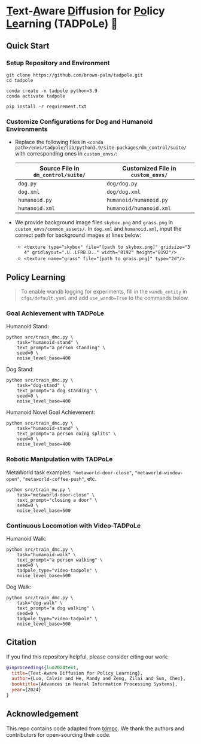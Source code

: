 # <ins>T</ins>ext-<ins>A</ins>ware <ins>D</ins>iffusion for <ins>Po</ins>licy <ins>Le</ins>arning (TADPoLe) :frog:
## Quick Start
### Setup Repository and Environment
```shell
git clone https://github.com/brown-palm/tadpole.git
cd tadpole

conda create -n tadpole python=3.9
conda activate tadpole

pip install -r requirement.txt
```
### Customize Configurations for Dog and Humanoid Environments
- Replace the following files in `<conda path>/envs/tadpole/lib/python3.9/site-packages/dm_control/suite/` with corresponding ones in `custom_envs/`:

    | Source File in `dm_control/suite/` | Customized File in `custom_envs/` |
    |-----------------------------------------------------|-----------------------------------|
    | `dog.py`                                            | `dog/dog.py`                      |
    | `dog.xml`                                           | `dog/dog.xml`                     |
    | `humanoid.py`                                       | `humanoid/humanoid.py`            |
    | `humanoid.xml`                                      | `humanoid/humanoid.xml`           |

- We provide background image files `skybox.png` and `grass.png` in `custom_envs/common_assets/`. In `dog.xml` and `humanoid.xml`, input the correct path for background images at lines below: 
    - `<texture type="skybox" file="[path to skybox.png]" gridsize="3 4" gridlayout=".U..LFRB.D.." width="8192" height="8192"/>`
    - `<texture name="grass" file="[path to grass.png]" type="2d"/>`

## Policy Learning
>To enable wandb logging for experiments, fill in the `wandb_entity` in `cfgs/default.yaml` and add `use_wandb=True` to the commands below.
### Goal Achievement with TADPoLe
Humanoid Stand:
```shell
python src/train_dmc.py \
    task="humanoid-stand" \
    text_prompt="a person standing" \
    seed=0 \
    noise_level_base=400 
```

Dog Stand:
```shell
python src/train_dmc.py \
    task="dog-stand" \
    text_prompt="a dog standing" \
    seed=0 \
    noise_level_base=400 
```

Humanoid Novel Goal Achievement:
```shell
python src/train_dmc.py \
    task="humanoid-stand" \
    text_prompt="a person doing splits" \
    seed=0 \
    noise_level_base=400 
```


### Robotic Manipulation with TADPoLe
MetaWorld task examples: `"metaworld-door-close"`, `"metaworld-window-open"`, `"metaworld-coffee-push"`, etc.

```shell
python src/train_mw.py \
    task="metaworld-door-close" \
    text_prompt="closing a door" \
    seed=0 \
    noise_level_base=500 
```

### Continuous Locomotion with Video-TADPoLe
Humanoid Walk:
```shell
python src/train_dmc.py \
    task="humanoid-walk" \
    text_prompt="a person walking" \
    seed=0 \
    tadpole_type="video-tadpole" \
    noise_level_base=500 
```

Dog Walk:
```shell
python src/train_dmc.py \
    task="dog-walk" \
    text_prompt="a dog walking" \
    seed=0 \
    tadpole_type="video-tadpole" \
    noise_level_base=500 
```

## Citation
If you find this repository helpful, please consider citing our work:
```bibtex
@inproceedings{luo2024text,
  title={Text-Aware Diffusion for Policy Learning},
  author={Luo, Calvin and He, Mandy and Zeng, Zilai and Sun, Chen},
  booktitle={Advances in Neural Information Processing Systems},
  year={2024}
}
```

## Acknowledgement
This repo contains code adapted from [tdmpc](https://github.com/nicklashansen/tdmpc). We thank the authors and contributors for open-sourcing their code.
